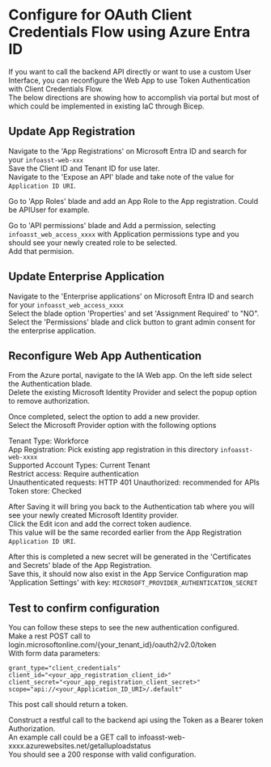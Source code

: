 # Configure for OAuth Client Credentials Flow using Azure Entra ID

If you want to call the backend API directly or want to use a custom User Interface, you can reconfigure the Web App to use Token Authentication with Client Credentials Flow.  
The below directions are showing how to accomplish via portal but most of which could be implemented in existing IaC through Bicep.

## Update App Registration

Navigate to the 'App Registrations' on Microsoft Entra ID and search for your `infoasst-web-xxx`  
Save the Client ID and Tenant ID for use later.  
Navigate to the 'Expose an API' blade and take note of the value for `Application ID URI`.  

Go to 'App Roles' blade and add an App Role to the App registration. Could be APIUser for example.  

Go to 'API permissions' blade and Add a permission, selecting `infoasst_web_access_xxxx` with Application permissions type and you should see your newly created role to be selected.  
Add that permision.  

## Update Enterprise Application  

Navigate to the 'Enterprise applications' on Microsoft Entra ID and search for your `infoasst_web_access_xxxx`  
Select the blade option 'Properties' and set 'Assignment Required' to "NO".  
Select the 'Permissions' blade and click button to grant admin consent for the enterprise application.  

## Reconfigure Web App Authentication  

From the Azure portal, navigate to the IA Web app. On the left side select the Authentication blade.  
Delete the existing Microsoft Identity Provider and select the popup option to remove authorization.  

Once completed, select the option to add a new provider.  
Select the Microsoft Provider option with the following options  

Tenant Type: Workforce  
App Registration: Pick existing app registration in this directory `infoasst-web-xxxx`  
Supported Account Types: Current Tenant  
Restrict access: Require authentication  
Unauthenticated requests: HTTP 401 Unauthorized: recommended for APIs  
Token store: Checked  

After Saving it will bring you back to the Authentication tab where you will see your newly created Microsoft Identity provider.  
Click the Edit icon and add the correct token audience.  
This value will be the same recorded earlier from the App Registration `Application ID URI`.  

After this is completed a new secret will be generated in the 'Certificates and Secrets' blade of the App Registration.  
Save this, it should now also exist in the App Service Configuration map 'Application Settings' with key: `MICROSOFT_PROVIDER_AUTHENTICATION_SECRET`  

## Test to confirm configuration

You can follow these steps to see the new authentication configured.  
Make a rest POST call to login.microsoftonline.com/{your_tenant_id}/oauth2/v2.0/token  
With form data parameters:  

`grant_type="client_credentials"`  
`client_id="<your_app_registration_client_id>"`  
`client_secret="<your_app_registration_client_secret>"`  
`scope="api://<your_Application_ID_URI>/.default"`  

This post call should return a token.

Construct a restful call to the backend api using the Token as a Bearer token Authorization.  
An example call could be a GET call to infoasst-web-xxxx.azurewebsites.net/getalluploadstatus  
You should see a 200 response with valid configuration.
